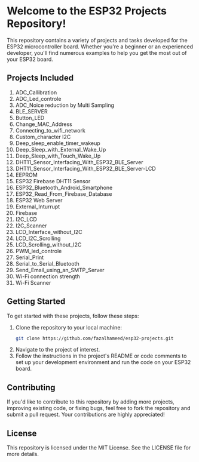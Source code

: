 
Welcome to the ESP32 Projects Repository!
=========================================

This repository contains a variety of projects and tasks developed for the ESP32 microcontroller board. Whether you're a beginner or an experienced developer, you'll find numerous examples to help you get the most out of your ESP32 board.

## Projects Included

1. ADC_Callibration
2. ADC_Led_controle
3. ADC_Noice reduction by Multi Sampling
4. BLE_SERVER
5. Button_LED
6. Change_MAC_Address
7. Connecting_to_wifi_network
8. Custom_character I2C
9. Deep_sleep_enable_timer_wakeup
10. Deep_Sleep_with_External_Wake_Up
11. Deep_Sleep_with_Touch_Wake_Up
12. DHT11_Sensor_Interfacing_With_ESP32_BLE_Server
13. DHT11_Sensor_Interfacing_With_ESP32_BLE_Server-LCD
14. EEPROM
15. ESP32 Firebase DHT11 Sensor
16. ESP32_Bluetooth_Android_Smartphone
17. ESP32_Read_From_Firebase_Database
18. ESP32 Web Server
19. External_Inturrupt
20. Firebase
21. I2C_LCD
22. I2C_Scanner
23. LCD_Interface_without_I2C
24. LCD_I2C_Scrolling
25. LCD_Scrolling_without_I2C
26. PWM_led_controle
27. Serial_Print
28. Serial_to_Serial_Bluetooth
29.  Send_Email_using_an_SMTP_Server
30. Wi-Fi connection strength
31. Wi-Fi Scanner

## Getting Started

To get started with these projects, follow these steps:

1. Clone the repository to your local machine:
   ```sh
   git clone https://github.com/fazalhameed/esp32-projects.git

2. Navigate to the project of interest.
3. Follow the instructions in the project's README or code comments to set up your development environment and run the code on your ESP32 board.

## Contributing

If you'd like to contribute to this repository by adding more projects, improving existing code, or fixing bugs, feel free to fork the repository and submit a pull request. Your contributions are highly appreciated!

## License

This repository is licensed under the MIT License. See the LICENSE file for more details.
